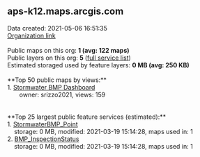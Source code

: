 <h2>aps-k12.maps.arcgis.com</h2> Data created: 2021-05-06 16:51:35 <br /><a target='new' href='https://aps-k12.maps.arcgis.com'>Organization link</a><br /><br />Public maps on this org: <b>1 (avg: 122 maps)</b><br />Public layers on this org: <b>5 </b>(<a target='new' href='https://services.arcgis.com/TiInkghCbuFKyALt/ArcGIS/rest/services'>full service list</a>)<br />Estimated storaged used by feature layers: <b>0 MB (avg: 250 KB)</b><br /><br />**Top 50 public maps by views:**<br />  1. <a target='new' href='https://www.arcgis.com/home/item.html?id=b72ba52afcf944028c90275eafc09c77'>Stormwater BMP Dashboard</a> <br />  &nbsp;&nbsp;&nbsp;&nbsp; &nbsp;&nbsp;owner: srizzo2021, views: 159<br /><br /><br />**Top 25 largest public feature services (estimated):**<br /> 1. <a target='new' href='https://www.arcgis.com/home/item.html?id=df83bea4df9849d6aba19881e4e613f1'>StormwaterBMP_Point</a><br /> &nbsp;&nbsp;&nbsp;&nbsp;storage: 0 MB, modified: 2021-03-19 15:14:28, maps used in: 1<br /> 2. <a target='new' href='https://www.arcgis.com/home/item.html?id=a6f250cfe3e1414784379effdc4e53ef'>BMP_InspectionStatus</a><br /> &nbsp;&nbsp;&nbsp;&nbsp;storage: 0 MB, modified: 2021-03-19 15:14:28, maps used in: 1<br />